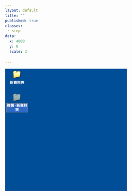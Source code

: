 ```yaml
---
layout: default
title: ""
published: true
classes:
 - step
data:
  x: 4000
  y: 0
  scale: 3

---
```


![v2](v2.png)

